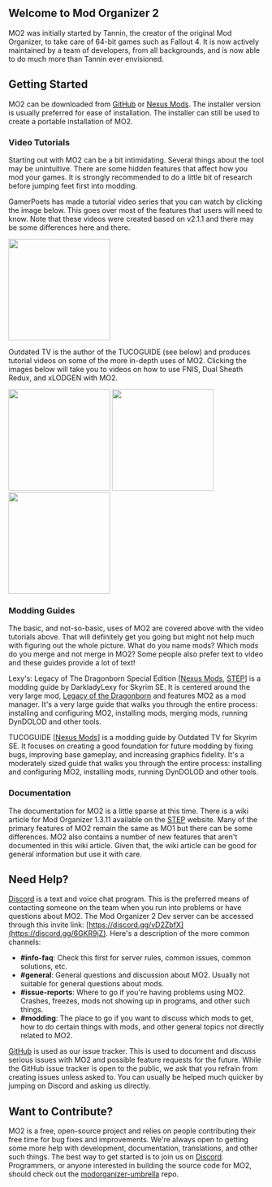 ## Welcome to Mod Organizer 2

MO2 was initially started by Tannin, the creator of the original Mod Organizer, to take care of 64-bit games such as Fallout 4.  It is now actively maintained by a team of developers, from all backgrounds, and is now able to do much more than Tannin ever envisioned.

## Getting Started

MO2 can be downloaded from [GitHub](https://github.com/ModOrganizer2/modorganizer/releases) or [Nexus Mods](https://www.nexusmods.com/skyrimspecialedition/mods/6194).  The installer version is usually preferred for ease of installation.  The installer can still be used to create a portable installation of MO2.

### Video Tutorials

Starting out with MO2 can be a bit intimidating.  Several things about the tool may be unintuitive.  There are some hidden features that affect how you mod your games.  It is strongly recommended to do a little bit of research before jumping feet first into modding.

GamerPoets has made a tutorial video series that you can watch by clicking the image below.  This goes over most of the features that users will need to know.  Note that these videos were created based on v2.1.1 and there may be some differences here and there.

<p float="left">
  <a href="https://www.youtube.com/watch?v=DG3eqyNOByw&list=PLlN8weLk86Xh3ue76x2ibqtmMramwQmHB"><img src="https://img.youtube.com/vi/DG3eqyNOByw/0.jpg" width="200"/></a>
</p>

Outdated TV is the author of the TUCOGUIDE (see below) and produces tutorial videos on some of the more in-depth uses of MO2.  Clicking the images below will take you to videos on how to use FNIS, Dual Sheath Redux, and xLODGEN with MO2.

<p float="left">
  <a href="https://www.youtube.com/watch?v=53472H4lAuA"><img src="https://img.youtube.com/vi/53472H4lAuA/0.jpg" width="200"/></a>
  <a href="https://www.youtube.com/watch?v=PE2OgSF4BMM"><img src="https://img.youtube.com/vi/PE2OgSF4BMM/0.jpg" width="200"/></a>
  <a href="https://www.youtube.com/watch?v=tnDH7DT98Aw"><img src="https://img.youtube.com/vi/tnDH7DT98Aw/0.jpg" width="200"/></a>
</p>

### Modding Guides

The basic, and not-so-basic, uses of MO2 are covered above with the video tutorials above.  That will definitely get you going but might not help much with figuring out the whole picture.  What do you name mods?  Which mods do you merge and not merge in MO2?  Some people also prefer text to video and these guides provide a lot of text!

Lexy's: Legacy of The Dragonborn Special Edition [[Nexus Mods](https://wiki.nexusmods.com/index.php/User:Darkladylexy/Lexys_LOTD_SE), [STEP](https://wiki.step-project.com/User:DarkladyLexy/Lexys_LOTD_SE)] is a modding guide by DarkladyLexy for Skyrim SE.  It is centered around the very large mod, [Legacy of the Dragonborn](https://www.nexusmods.com/skyrimspecialedition/mods/11802) and features MO2 as a mod manager.  It's a very large guide that walks you through the entire process: installing and configuring MO2, installing mods, merging mods, running DynDOLOD and other tools.

TUCOGUIDE [[Nexus Mods](https://www.nexusmods.com/skyrimspecialedition/mods/10694)] is a modding guide by Outdated TV for Skyrim SE.  It focuses on creating a good foundation for future modding by fixing bugs, improving base gameplay, and increasing graphics fidelity.  It's a moderately sized guide that walks you through the entire process:  installing and configuring MO2, installing mods, running DynDOLOD and other tools.

### Documentation

The documentation for MO2 is a little sparse at this time.  There is a wiki article for Mod Organizer 1.3.11 available on the [STEP](https://wiki.step-project.com/Guide:Mod_Organizer) website.  Many of the primary features of MO2 remain the same as MO1 but there can be some differences.  MO2 also contains a number of new features that aren't documented in this wiki article.  Given that, the wiki article can be good for general information but use it with care.

## Need Help?

[Discord](https://discord.gg/6GKR9jZ) is a text and voice chat program.  This is the preferred means of contacting someone on the team when you run into problems or have questions about MO2.  The Mod Organizer 2 Dev server can be accessed through this invite link: [https://discord.gg/vD2ZbfX](https://discord.gg/6GKR9jZ).  Here's a description of the more common channels:
* **#info-faq**: Check this first for server rules, common issues, common solutions, etc.
* **#general**: General questions and discussion about MO2.  Usually not suitable for general questions about mods.
* **#issue-reports**: Where to go if you're having problems using MO2.  Crashes, freezes, mods not showing up in programs, and other such things.
* **#modding**: The place to go if you want to discuss which mods to get, how to do certain things with mods, and other general topics not directly related to MO2.

[GitHub](https://github.com/ModOrganizer2/modorganizer/issues) is used as our issue tracker.  This is used to document and discuss serious issues with MO2 and possible feature requests for the future.  While the GitHub issue tracker is open to the public, we ask that you refrain from creating issues unless asked to.  You can usually be helped much quicker by jumping on Discord and asking us directly.

## Want to Contribute?

MO2 is a free, open-source project and relies on people contributing their free time for bug fixes and improvements.  We're always open to getting some more help with development, documentation, translations, and other such things.  The best way to get started is to join us on [Discord](https://discord.gg/6GKR9jZ).  Programmers, or anyone interested in building the source code for MO2, should check out the [modorganizer-umbrella](https://github.com/ModOrganizer2/modorganizer-umbrella) repo.
